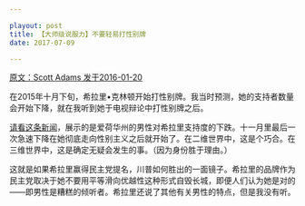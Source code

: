 ```yaml
---

playout: post
title: 【大师级说服力】不要轻易打性别牌
date: 2017-07-09

---
```




 [原文：Scott  Adams  发于2016-01-20][1]

在2015年十月下旬，希拉里•克林顿开始打性别牌。我当时预测，她的支持者数量会开始下降，就在我听到她于电视辩论中打性别牌之后。

[请看这条新闻][2]，展示的是爱荷华州的男性对希拉里支持度的下跌。十一月里最后一次急速下降在她彻底走向性别主义之后就开始了。在二维世界中，这是个巧合。在三维世界中，这是确定无疑会发生的事。（因为身份胜于理由。）

这就是如果希拉里赢得民主党提名，川普如何胜出的一面镜子。希拉里的品牌作为民主党取决于她不要用平等滑向优越性这种形式自毁长城，即便人们认为她是对的——即男性是糟糕的倾听者。希拉里还说了其他有关男性的特点，但是我没有听。

[1]: http://blog.dilbert.com/post/137689680866/the-gender-card-top

[2]: https://www.vox.com/2016/1/20/10793856/sanders-iowa-men





